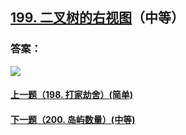 ## [199. 二叉树的右视图](https://leetcode-cn.com/problems/binary-tree-right-side-view/)（中等）





### 答案：



![](https://img-blog.csdnimg.cn/20200807155236311.png)

#### [上一题（198. 打家劫舍）(简单)](https://github.com/sdwwld/leetCode/blob/master/src/main/java/com/wld/java/leetcode/leetCode0198.md)

#### [下一题（200. 岛屿数量）(中等)](https://github.com/sdwwld/leetCode/blob/master/src/main/java/com/wld/java/leetcode/leetCode0200.md)